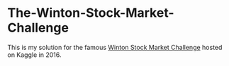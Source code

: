 # The-Winton-Stock-Market-Challenge
This is my solution for the famous [Winton Stock Market Challenge](https://www.kaggle.com/c/the-winton-stock-market-challenge/overview) hosted on Kaggle in 2016.

